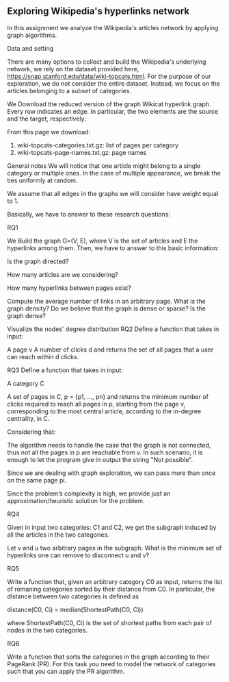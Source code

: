 ## Exploring  Wikipedia's hyperlinks network
In this assignment we analyze the Wikipedia's articles network by applying graph algorithms.




Data and setting

There are many options to collect and build the Wikipedia's underlying network, we rely on the dataset provided here, https://snap.stanford.edu/data/wiki-topcats.html. For the purpose of our exploration, we do not consider the entire dataset. Instead, we focus on the articles belonging to a subset of categories.

We Download the reduced version of the graph Wikicat hyperlink graph. Every row indicates an edge. In particular, the two elements are the source and the target, respectively.

From this page we download:

1) wiki-topcats-categories.txt.gz: list of pages per category
2) wiki-topcats-page-names.txt.gz: page names


General notes
We will notice that one article might belong to a single category or multiple ones. In the case of multiple appearance, we break the ties uniformly at random. 

We assume that all edges in the graphs we will consider have weight equal to 1. 

Basically, we have to answer to these research questions: 


RQ1

We Build the graph G=(V, E), where V is the set of articles and E the hyperlinks among them. Then, we have to answer to this basic information:

Is the graph directed?

How many articles are we considering?

How many hyperlinks between pages exist?

Compute the average number of links in an arbitrary page. What is the graph density? Do we believe that the graph is dense or sparse? Is the graph dense?

Visualize the nodes' degree distribution
RQ2
Define a function that takes in input:

A page v
A number of clicks d
and returns the set of all pages that a user can reach within d clicks.

RQ3
Define a function that takes in input:

A category C

A set of pages in C, p = {p1, ..., pn}
and returns the minimum number of clicks required to reach all pages in p, starting from the page v, corresponding to the most central article, according to the in-degree centrality, in C.

Considering that:

The algorithm needs to handle the case that the graph is not connected, thus not all the pages in p are reachable from v. In such scenario, it is enough to let the program give in output the string "Not possible".

Since we are dealing with graph exploration, we can pass more than once on the same page pi.

Since the problem’s complexity is high, we provide just an approximation/heuristic solution for the problem.

RQ4

Given in input two categories: C1 and C2, we get the subgraph induced by all the articles in the two categories.

Let v and u two arbitrary pages in the subgraph. What is the minimum set of hyperlinks one can remove to disconnect u and v?

RQ5

Write a function that, given an arbitrary category C0 as input, returns the list of remaning categories sorted by their distance from C0. In particular, the distance between two categories is defined as

distance(C0, Ci) = median(ShortestPath(C0, Ci))

where ShortestPath(C0, Ci) is the set of shortest paths from each pair of nodes in the two categories.

RQ6

Write a function that sorts the categories in the graph according to their PageRank (PR). For this task you need to model the network of categories such that you can apply the PR algorithm.
